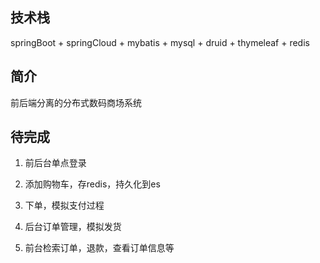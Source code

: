 ## 技术栈

springBoot + springCloud + mybatis + mysql + druid + thymeleaf + redis


## 简介

前后端分离的分布式数码商场系统


## 待完成

1. 前后台单点登录

2. 添加购物车，存redis，持久化到es

3. 下单，模拟支付过程

4. 后台订单管理，模拟发货

5. 前台检索订单，退款，查看订单信息等

